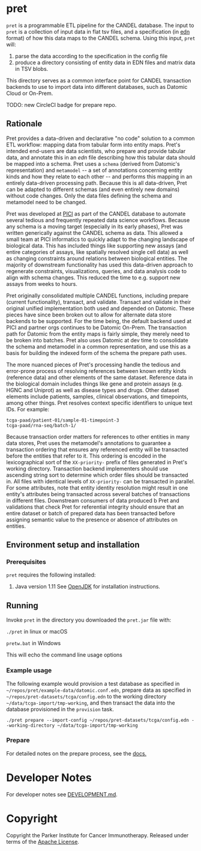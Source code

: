 # pret

`pret` is a programmable ETL pipeline for the CANDEL database.
The input to `pret` is a collection of input data in flat tsv files, and a specification (in [edn](https://github.com/edn-format/edn) format) of how this data maps to the CANDEL schema.
Using this input, `pret` will:

1. parse the data according to the specification in the config file
2. produce a directory consisting of entity data in EDN files and matrix data in TSV blobs.

This directory serves as a common interface point for CANDEL transaction backends to use to import data into different databases, such as Datomic Cloud or On-Prem.


TODO: new CircleCI badge for prepare repo.

## Rationale

Pret provides a data-driven and declarative "no code" solution to a common ETL workflow: mapping data from tabular form into entity maps.
Pret's intended end-users are data scientists, who prepare and provide tabular data, and annotate this in an _edn_ file describing how this tabular data should be mapped into a schema.
Pret uses a `schema` (derived from Datomic's representation) and `metamodel` -- a set of annotations concerning entity kinds and how they relate to each other -- and performs this mapping in an entirely data-driven processing path.
Because this is all data-driven, Pret can be adapted to different schemas (and even entirely new domains) without code changes.
Only the data files defining the schema and metamodel need to be changed.


Pret was developed at [PICI](https://www.parkerici.org/) as part of the CANDEL database to automate several tedious and frequently repeated data science workflows.
Because any schema is a moving target (especially in its early phases), Pret was written generically against the CANDEL schema as data.
This allowed a small team at PICI informatics to quickly adapt to the changing landscape of biological data.
This has included things like supporting new assays (and entire categories of assays, like spatially resolved single cell data) as well as  changing constraints around relations between biological entities.
The majority of downstream functionality has used this data-driven approach to regenerate constraints, visualizations, queries, and data analysis code to align with schema changes.
This reduced the time to e.g. support new assays from weeks to hours.

Pret originally consolidated multiple CANDEL functions, including prepare (current functionality), transact, and validate.
Transact and validate in their original unified implementation both used and depended on Datomic.
These pieces have since been broken out to allow for alternate data store backends to be supported.
For the time being, the default backend used at PICI and partner orgs continues to be Datomic On-Prem.
The transaction path for Datomic from the entity maps is fairly simple, they merely need to be broken into batches.
Pret also uses Datomic at dev time to consolidate the schema and metamodel in a common representation, and use this as a basis for building the indexed form of the schema the prepare path uses.

The more nuanced pieces of Pret's processing handle the tedious and error-prone process of resolving references between known entity kinds (reference data) and other elements of the same dataset.
Reference data in the biological domain includes things like gene and protein assays (e.g. HGNC and Uniprot) as well as disease types and drugs.
Other dataset elements include patients, samples, clinical observations, and timepoints, among other things.
Pret resolves context specific identifiers to unique text IDs. For example:

```
tcga-paad/patient-01/sample-01-timepoint-3
tcga-paad/rna-seq/batch-1/
```

Because transaction order matters for references to other entities in many data stores, 
Pret uses the metamodel's annotations to guarantee a transaction ordering that ensures any referenced entity will be transacted before the entities that refer to it.
This ordering is encoded in the lexicographical sort of the `XX-priority-` prefix of files generated in Pret's working directory.
Transaction backend implementers should use ascending string sort to determine which order files should be transacted in.
All files with identical levels of `XX-priority-` can be transacted in parallel.
For some attributes, note that entity identity resolution might result in one entity's attributes being transacted across several batches of transactions in different files.
Downstream consumers of data produced b Pret and validations that check Pret for referential integrity should ensure that an entire dataset or batch of prepared data has been transacted before assigning semantic value to the presence or absence of attributes on entities.


## Environment setup and installation

### Prerequisites

`pret` requires the following installed:
1. Java version 1.11 See [OpenJDK](https://openjdk.java.net/install/) for installation instructions.

## Running

Invoke `pret` in the directory you downloaded the `pret.jar` file with:

`./pret` in linux or macOS

`pretw.bat` in Windows

This will echo the command line usage options

### Example usage

The following example would provision a test database as specified in `~/repos/pret/example-data/datomic.conf.edn`, prepare data as specified in `~/repos/pret-datasets/tcga/config.edn` to the working directory `~/data/tcga-import/tmp-working`, and then transact the data into the database provisioned in the `provision` task.

```./pret prepare --import-config ~/repos/pret-datasets/tcga/config.edn --working-directory ~/data/tcga-import/tmp-working```

### Prepare

For detailed notes on the prepare process, see the [docs.](docs/prepare.md)

# Developer Notes

For developer notes see [DEVELOPMENT.md](DEVELOPMENT.md).

# Copyright

Copyright the Parker Institute for Cancer Immunotherapy. Released under terms of the [Apache License](LICENSE.md).
